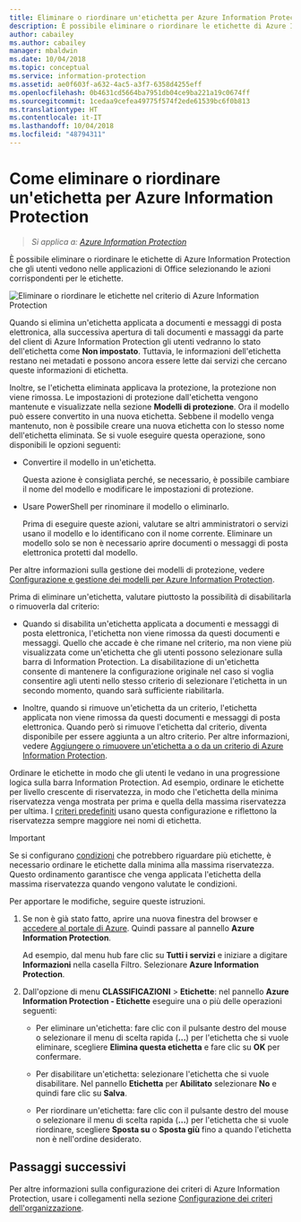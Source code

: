 ```yaml
---
title: Eliminare o riordinare un'etichetta per Azure Information Protection
description: È possibile eliminare o riordinare le etichette di Azure Information Protection visualizzate dagli utenti.
author: cabailey
ms.author: cabailey
manager: mbaldwin
ms.date: 10/04/2018
ms.topic: conceptual
ms.service: information-protection
ms.assetid: ae0f603f-a632-4ac5-a3f7-6358d4255eff
ms.openlocfilehash: 0b4631cd5664ba7951db04ce9ba221a19c0674ff
ms.sourcegitcommit: 1cedaa9cefea49775f574f2ede61539bc6f0b813
ms.translationtype: HT
ms.contentlocale: it-IT
ms.lasthandoff: 10/04/2018
ms.locfileid: "48794311"
---
```

# <a name="how-to-delete-or-reorder-a-label-for-azure-information-protection"></a>Come eliminare o riordinare un'etichetta per Azure Information Protection

>*Si applica a: [Azure Information Protection](https://azure.microsoft.com/pricing/details/information-protection)*

È possibile eliminare o riordinare le etichette di Azure Information Protection che gli utenti vedono nelle applicazioni di Office selezionando le azioni corrispondenti per le etichette.

![Eliminare o riordinare le etichette nel criterio di Azure Information Protection](./media/info-protect-contextmenu.png)

Quando si elimina un'etichetta applicata a documenti e messaggi di posta elettronica, alla successiva apertura di tali documenti e massaggi da parte del client di Azure Information Protection gli utenti vedranno lo stato dell'etichetta come **Non impostato**. Tuttavia, le informazioni dell'etichetta restano nei metadati e possono ancora essere lette dai servizi che cercano queste informazioni di etichetta.

Inoltre, se l'etichetta eliminata applicava la protezione, la protezione non viene rimossa. Le impostazioni di protezione dall'etichetta vengono mantenute e visualizzate nella sezione **Modelli di protezione**. Ora il modello può essere convertito in una nuova etichetta. Sebbene il modello venga mantenuto, non è possibile creare una nuova etichetta con lo stesso nome dell'etichetta eliminata. Se si vuole eseguire questa operazione, sono disponibili le opzioni seguenti:

- Convertire il modello in un'etichetta. 
    
    Questa azione è consigliata perché, se necessario, è possibile cambiare il nome del modello e modificare le impostazioni di protezione.

- Usare PowerShell per rinominare il modello o eliminarlo.
    
    Prima di eseguire queste azioni, valutare se altri amministratori o servizi usano il modello e lo identificano con il nome corrente. Eliminare un modello solo se non è necessario aprire documenti o messaggi di posta elettronica protetti dal modello.

Per altre informazioni sulla gestione dei modelli di protezione, vedere [Configurazione e gestione dei modelli per Azure Information Protection](configure-policy-templates.md).

Prima di eliminare un'etichetta, valutare piuttosto la possibilità di disabilitarla o rimuoverla dal criterio:
    
- Quando si disabilita un'etichetta applicata a documenti e messaggi di posta elettronica, l'etichetta non viene rimossa da questi documenti e messaggi. Quello che accade è che rimane nel criterio, ma non viene più visualizzata come un'etichetta che gli utenti possono selezionare sulla barra di Information Protection. La disabilitazione di un'etichetta consente di mantenere la configurazione originale nel caso si voglia consentire agli utenti nello stesso criterio di selezionare l'etichetta in un secondo momento, quando sarà sufficiente riabilitarla.

- Inoltre, quando si rimuove un'etichetta da un criterio, l'etichetta applicata non viene rimossa da questi documenti e messaggi di posta elettronica. Quando però si rimuove l'etichetta dal criterio, diventa disponibile per essere aggiunta a un altro criterio. Per altre informazioni, vedere [Aggiungere o rimuovere un'etichetta a o da un criterio di Azure Information Protection](configure-policy-add-remove-label.md).

Ordinare le etichette in modo che gli utenti le vedano in una progressione logica sulla barra Information Protection. Ad esempio, ordinare le etichette per livello crescente di riservatezza, in modo che l'etichetta della minima riservatezza venga mostrata per prima e quella della massima riservatezza per ultima. I [criteri predefiniti](configure-policy-default.md) usano questa configurazione e riflettono la riservatezza sempre maggiore nei nomi di etichetta.

> [!IMPORTANT]
>Se si configurano [condizioni](configure-policy-classification.md) che potrebbero riguardare più etichette, è necessario ordinare le etichette dalla minima alla massima riservatezza. Questo ordinamento garantisce che venga applicata l'etichetta della massima riservatezza quando vengono valutate le condizioni.


Per apportare le modifiche, seguire queste istruzioni.

1. Se non è già stato fatto, aprire una nuova finestra del browser e [accedere al portale di Azure](configure-policy.md#signing-in-to-the-azure-portal). Quindi passare al pannello **Azure Information Protection**. 
    
    Ad esempio, dal menu hub fare clic su **Tutti i servizi** e iniziare a digitare **Informazioni** nella casella Filtro. Selezionare **Azure Information Protection**.

2. Dall'opzione di menu **CLASSIFICAZIONI** > **Etichette**: nel pannello **Azure Information Protection - Etichette** eseguire una o più delle operazioni seguenti: 

    - Per eliminare un'etichetta: fare clic con il pulsante destro del mouse o selezionare il menu di scelta rapida (**...**) per l'etichetta che si vuole eliminare, scegliere **Elimina questa etichetta** e fare clic su **OK** per confermare. 

    - Per disabilitare un'etichetta: selezionare l'etichetta che si vuole disabilitare. Nel pannello **Etichetta** per **Abilitato** selezionare **No** e quindi fare clic su **Salva**.

    - Per riordinare un'etichetta: fare clic con il pulsante destro del mouse o selezionare il menu di scelta rapida (**...**) per l'etichetta che si vuole riordinare, scegliere **Sposta su** o **Sposta giù** fino a quando l'etichetta non è nell'ordine desiderato.  

## <a name="next-steps"></a>Passaggi successivi

Per altre informazioni sulla configurazione dei criteri di Azure Information Protection, usare i collegamenti nella sezione [Configurazione dei criteri dell'organizzazione](configure-policy.md#configuring-your-organizations-policy).  


